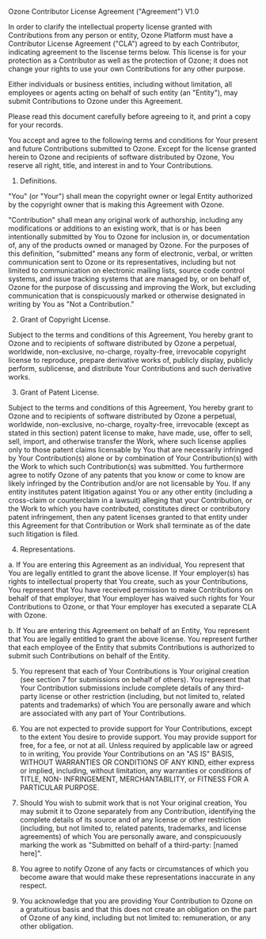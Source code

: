 Ozone
Contributor License Agreement ("Agreement") V1.0

In order to clarify the intellectual property license granted with Contributions from any person or entity, Ozone Platform must have a Contributor License Agreement ("CLA") agreed to by each Contributor, indicating agreement to the liscense terms below. This license is for your protection as a Contributor as well as the protection of Ozone; it does not change your rights to use your own Contributions for any other purpose. 

Either individuals or business entities, including without limitation, all employees or agents acting on behalf of such entity (an "Entity"), may submit Contributions to Ozone under this Agreement.  

Please read this document carefully before agreeing to it, and print a copy for your records.

You accept and agree to the following terms and conditions for Your present and future Contributions submitted to Ozone. Except for the license granted herein to Ozone and recipients of software distributed by Ozone, You reserve all right, title, and interest in and to Your Contributions.

1.  Definitions. 

"You" (or "Your") shall mean the copyright owner or legal Entity authorized by the copyright owner that is making this Agreement with Ozone.

"Contribution" shall mean any original work of authorship, including any modifications or additions to an existing work, that is or has been intentionally submitted by You to Ozone for inclusion in, or documentation of, any of the products owned or managed by Ozone. For the purposes of this definition, "submitted" means any form of electronic, verbal, or written communication sent to Ozone or its representatives, including but not limited to communication on electronic mailing lists, source code control systems, and issue tracking systems that are managed by, or on behalf of, Ozone for the purpose of discussing and improving the Work, but excluding communication that is conspicuously marked or otherwise designated in writing by You as "Not a Contribution."

2. Grant of Copyright License. 

Subject to the terms and conditions of this Agreement, You hereby grant to Ozone and to recipients of software distributed by Ozone a perpetual, worldwide, non-exclusive, no-charge, royalty-free, irrevocable copyright license to reproduce, prepare derivative works of, publicly display, publicly perform, sublicense, and distribute Your Contributions and such derivative works.

3. Grant of Patent License. 

Subject to the terms and conditions of this Agreement, You hereby grant to Ozone and to recipients of software distributed by Ozone a perpetual, worldwide, non-exclusive, no-charge, royalty-free, irrevocable (except as stated in this section) patent license to make, have made, use, offer to sell, sell, import, and otherwise transfer the Work, where such license applies only to those patent claims licensable by You that are necessarily infringed by Your Contribution(s) alone or by combination of Your Contribution(s) with the Work to which such Contribution(s) was submitted. You furthermore agree to notify Ozone of any patents that you know or come to know are likely infringed by the Contribution and/or are not licensable by You. If any entity institutes patent litigation against You or any other entity (including a cross-claim or counterclaim in a lawsuit) alleging that your Contribution, or the Work to which you have contributed, constitutes direct or contributory patent infringement, then any patent licenses granted to that entity under this Agreement for that Contribution or Work shall terminate as of the date such litigation is filed.

4. Representations.

a.  If You are entering this Agreement as an individual, You represent that You are legally entitled to grant the above license. If Your employer(s) has rights to intellectual property that You create, such as your Contributions, You represent that You have received permission to make Contributions on behalf of that employer, that Your employer has waived such rights for Your Contributions to Ozone, or that Your employer has executed a separate CLA with Ozone.

b. If You are entering this Agreement on behalf of an Entity, You represent that You are legally entitled to grant the above license. You represent further that each employee of the Entity that submits Contributions is authorized to submit such Contributions on behalf of the Entity. 

5. You represent that each of Your Contributions is Your original creation (see section 7 for submissions on behalf of others). You represent that Your Contribution submissions include complete details of any third-party license or other restriction (including, but not limited to, related patents and trademarks) of which You are personally aware and which are associated with any part of Your Contributions.

6. You are not expected to provide support for Your Contributions, except to the extent You desire to provide support. You may provide support for free, for a fee, or not at all. Unless required by applicable law or agreed to in writing, You provide Your Contributions on an "AS IS" BASIS, WITHOUT WARRANTIES OR CONDITIONS OF ANY KIND, either express or implied, including, without limitation, any warranties or conditions of TITLE, NON- INFRINGEMENT, MERCHANTABILITY, or FITNESS FOR A PARTICULAR PURPOSE.

7. Should You wish to submit work that is not Your original creation, You may submit it to  Ozone separately from any Contribution, identifying the complete details of its source and of any license or other restriction (including, but not limited to, related patents, trademarks, and license agreements) of which You are personally aware, and conspicuously marking the work as "Submitted on behalf of a third-party: [named here]".

8. You agree to notify Ozone of any facts or circumstances of which you become aware that would make these representations inaccurate in any respect.

9. You acknowledge that you are providing Your Contribution to Ozone on a gratuitious basis and that this does not create an obligation on the part of Ozone of any kind, including but not limited to: remuneration, or any other obligation. 